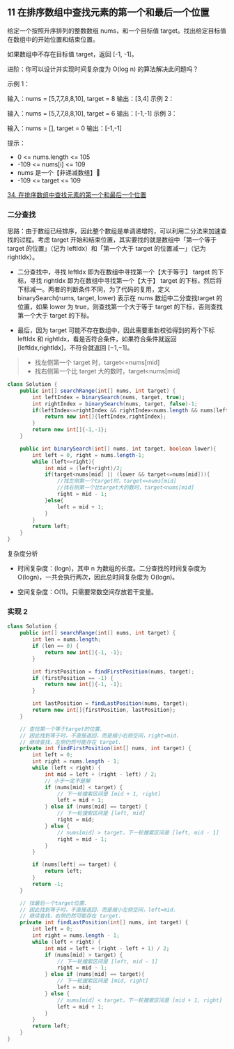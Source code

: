 ## 11 在排序数组中查找元素的第一个和最后一个位置


给定一个按照升序排列的整数数组 nums，和一个目标值 target。找出给定目标值在数组中的开始位置和结束位置。

如果数组中不存在目标值 target，返回 [-1, -1]。

进阶：你可以设计并实现时间复杂度为 O(log n) 的算法解决此问题吗？
 

示例 1：

输入：nums = [5,7,7,8,8,10], target = 8
输出：[3,4]
示例 2：

输入：nums = [5,7,7,8,8,10], target = 6
输出：[-1,-1]
示例 3：

输入：nums = [], target = 0
输出：[-1,-1]
 

提示：
* 0 <= nums.length <= 105
* -109 <= nums[i] <= 109
* nums 是一个【非递减数组】🍒
* -109 <= target <= 109



[34. 在排序数组中查找元素的第一个和最后一个位置](https://leetcode-cn.com/problems/find-first-and-last-position-of-element-in-sorted-array/)



### 二分查找



思路：由于数组已经排序，因此整个数组是单调递增的，可以利用二分法来加速查找的过程。考虑 target 开始和结束位置，其实要找的就是数组中「第一个等于 target 的位置」（记为 leftIdx）和「第一个大于 target 的位置减一」（记为 rightIdx）。

* 二分查找中，寻找 leftIdx 即为在数组中寻找第一个【大于等于】 target 的下标，寻找 rightIdx 即为在数组中寻找第一个【大于】 target 的下标，然后将下标减一。两者的判断条件不同，为了代码的复用，定义 binarySearch(nums, target, lower) 表示在 nums 数组中二分查找target 的位置，如果 lower 为 true，则查找第一个大于等于 target 的下标，否则查找第一个大于 target 的下标。

* 最后，因为 target 可能不存在数组中，因此需要重新校验得到的两个下标 leftIdx 和 rightIdx，看是否符合条件，如果符合条件就返回 [leftIdx,rightIdx]，不符合就返回 [−1,−1]。

> * 找左侧第一个 target 时，target<=nums[mid]
> * 找右侧第一个比 target 大的数时，target<nums[mid]


```java
class Solution {
    public int[] searchRange(int[] nums, int target) {
        int leftIndex = binarySearch(nums, target, true);
        int rightIndex = binarySearch(nums, target, false)-1;
        if(leftIndex<=rightIndex && rightIndex<nums.length && nums[leftIndex]==target && nums[rightIndex]==target){
            return new int[]{leftIndex,rightIndex};
        }
        return new int[]{-1,-1};
    }

    public int binarySearch(int[] nums, int target, boolean lower){
        int left = 0, right = nums.length-1;
        while (left<=right){
            int mid = (left+right)/2;
            if(target<nums[mid] || (lower && target<=nums[mid])){
                //找左侧第一个target时，target<=nums[mid]
                //找右侧第一个比target大的数时，target<nums[mid]
                right = mid - 1;
            }else{
                left = mid + 1;
            }
        }
        return left;
    }
}
```


复杂度分析

* 时间复杂度：(logn)，其中 n 为数组的长度。二分查找的时间复杂度为 O(logn)，一共会执行两次，因此总时间复杂度为 O(logn)。

* 空间复杂度：O(1)。只需要常数空间存放若干变量。


### 实现 2

```java
class Solution {
    public int[] searchRange(int[] nums, int target) {
        int len = nums.length;
        if (len == 0) {
            return new int[]{-1, -1};
        }

        int firstPosition = findFirstPosition(nums, target);
        if (firstPosition == -1) {
            return new int[]{-1, -1};
        }

        int lastPosition = findLastPosition(nums, target);
        return new int[]{firstPosition, lastPosition};
    }

    // 查找第一个等于target的位置.
    // 因此找到等于时，不直接返回，而是缩小右侧空间，right=mid.
    // 继续查找，左侧仍然可能存在 target.
    private int findFirstPosition(int[] nums, int target) {
        int left = 0;
        int right = nums.length - 1;
        while (left < right) {
            int mid = left + (right - left) / 2;
            // 小于一定不是解
            if (nums[mid] < target) {
                // 下一轮搜索区间是 [mid + 1, right]
                left = mid + 1;
            } else if (nums[mid] == target) {
                // 下一轮搜索区间是 [left, mid]
                right = mid;
            } else {
                // nums[mid] > target，下一轮搜索区间是 [left, mid - 1]
                right = mid - 1;
            }
        }

        if (nums[left] == target) {
            return left;
        }
        return -1;
    }

    // 找最后一个target位置.
    // 因此找到等于时，不直接返回，而是缩小左侧空间，left=mid.
    // 继续查找，右侧仍然可能存在 target.
    private int findLastPosition(int[] nums, int target) {
        int left = 0;
        int right = nums.length - 1;
        while (left < right) {
            int mid = left + (right - left + 1) / 2;
            if (nums[mid] > target) {
                // 下一轮搜索区间是 [left, mid - 1]
                right = mid - 1;
            } else if (nums[mid] == target){
                // 下一轮搜索区间是 [mid, right]
                left = mid;
            } else {
                // nums[mid] < target，下一轮搜索区间是 [mid + 1, right]
                left = mid + 1;
            }
        }
        return left;
    }
}
```





